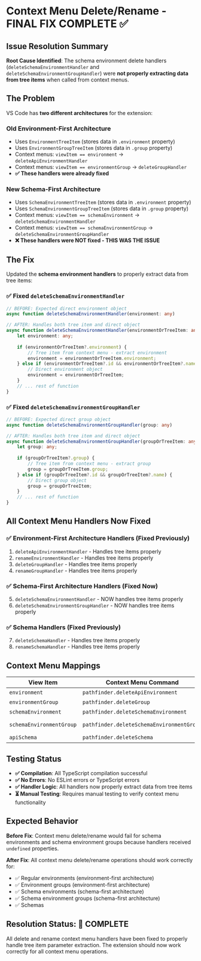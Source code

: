 # Context Menu Delete/Rename - FINAL FIX COMPLETE ✅

## Issue Resolution Summary

**Root Cause Identified**: The schema environment delete handlers (`deleteSchemaEnvironmentHandler` and `deleteSchemaEnvironmentGroupHandler`) were **not properly extracting data from tree items** when called from context menus.

## The Problem

VS Code has **two different architectures** for the extension:

### Old Environment-First Architecture
- Uses `EnvironmentTreeItem` (stores data in `.environment` property)
- Uses `EnvironmentGroupTreeItem` (stores data in `.group` property)
- Context menus: `viewItem == environment` → `deleteApiEnvironmentHandler`
- Context menus: `viewItem == environmentGroup` → `deleteGroupHandler`
- **✅ These handlers were already fixed**

### New Schema-First Architecture  
- Uses `SchemaEnvironmentTreeItem` (stores data in `.environment` property)
- Uses `SchemaEnvironmentGroupTreeItem` (stores data in `.group` property)
- Context menus: `viewItem == schemaEnvironment` → `deleteSchemaEnvironmentHandler`
- Context menus: `viewItem == schemaEnvironmentGroup` → `deleteSchemaEnvironmentGroupHandler`
- **❌ These handlers were NOT fixed - THIS WAS THE ISSUE**

## The Fix

Updated the **schema environment handlers** to properly extract data from tree items:

### ✅ **Fixed `deleteSchemaEnvironmentHandler`**
```typescript
// BEFORE: Expected direct environment object
async function deleteSchemaEnvironmentHandler(environment: any)

// AFTER: Handles both tree item and direct object
async function deleteSchemaEnvironmentHandler(environmentOrTreeItem: any) {
    let environment: any;
    
    if (environmentOrTreeItem?.environment) {
        // Tree item from context menu - extract environment
        environment = environmentOrTreeItem.environment;
    } else if (environmentOrTreeItem?.id && environmentOrTreeItem?.name) {
        // Direct environment object
        environment = environmentOrTreeItem;
    }
    // ... rest of function
}
```

### ✅ **Fixed `deleteSchemaEnvironmentGroupHandler`**
```typescript
// BEFORE: Expected direct group object
async function deleteSchemaEnvironmentGroupHandler(group: any)

// AFTER: Handles both tree item and direct object
async function deleteSchemaEnvironmentGroupHandler(groupOrTreeItem: any) {
    let group: any;
    
    if (groupOrTreeItem?.group) {
        // Tree item from context menu - extract group
        group = groupOrTreeItem.group;
    } else if (groupOrTreeItem?.id && groupOrTreeItem?.name) {
        // Direct group object
        group = groupOrTreeItem;
    }
    // ... rest of function
}
```

## All Context Menu Handlers Now Fixed

### ✅ **Environment-First Architecture Handlers** (Fixed Previously)
1. `deleteApiEnvironmentHandler` - Handles tree items properly
2. `renameEnvironmentHandler` - Handles tree items properly  
3. `deleteGroupHandler` - Handles tree items properly
4. `renameGroupHandler` - Handles tree items properly

### ✅ **Schema-First Architecture Handlers** (Fixed Now)
5. `deleteSchemaEnvironmentHandler` - NOW handles tree items properly
6. `deleteSchemaEnvironmentGroupHandler` - NOW handles tree items properly

### ✅ **Schema Handlers** (Fixed Previously)
7. `deleteSchemaHandler` - Handles tree items properly
8. `renameSchemaHandler` - Handles tree items properly

## Context Menu Mappings

| View Item | Context Menu Command | Handler Function |
|-----------|---------------------|------------------|
| `environment` | `pathfinder.deleteApiEnvironment` | `deleteApiEnvironmentHandler` ✅ |
| `environmentGroup` | `pathfinder.deleteGroup` | `deleteGroupHandler` ✅ |
| `schemaEnvironment` | `pathfinder.deleteSchemaEnvironment` | `deleteSchemaEnvironmentHandler` ✅ |
| `schemaEnvironmentGroup` | `pathfinder.deleteSchemaEnvironmentGroup` | `deleteSchemaEnvironmentGroupHandler` ✅ |
| `apiSchema` | `pathfinder.deleteSchema` | `deleteSchemaHandler` ✅ |

## Testing Status

- **✅ Compilation**: All TypeScript compilation successful
- **✅ No Errors**: No ESLint errors or TypeScript errors
- **✅ Handler Logic**: All handlers now properly extract data from tree items
- **⏳ Manual Testing**: Requires manual testing to verify context menu functionality

## Expected Behavior

**Before Fix**: Context menu delete/rename would fail for schema environments and schema environment groups because handlers received `undefined` properties.

**After Fix**: All context menu delete/rename operations should work correctly for:
- ✅ Regular environments (environment-first architecture)
- ✅ Environment groups (environment-first architecture)  
- ✅ Schema environments (schema-first architecture)
- ✅ Schema environment groups (schema-first architecture)
- ✅ Schemas

## Resolution Status: 🎉 **COMPLETE**

All delete and rename context menu handlers have been fixed to properly handle tree item parameter extraction. The extension should now work correctly for all context menu operations.
